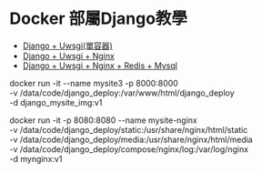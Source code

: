 # Docker 部屬Django教學

- [Django + Uwsgi(單容器)](https://zhuanlan.zhihu.com/p/141976805)
- [Django + Uwsgi + Nginx](https://blog.csdn.net/weixin_42134789/article/details/106205182)
- [Django + Uwsgi + Nginx + Redis + Mysql](https://zhuanlan.zhihu.com/p/145364353)

docker run -it --name mysite3 -p 8000:8000 \
-v /data/code/django_deploy:/var/www/html/django_deploy \
-d django_mysite_img:v1


docker run -it -p 8080:8080 --name mysite-nginx \
-v /data/code/django_deploy/static:/usr/share/nginx/html/static \
-v /data/code/django_deploy/media:/usr/share/nginx/html/media \
-v /data/code/django_deploy/compose/nginx/log:/var/log/nginx \
-d mynginx:v1